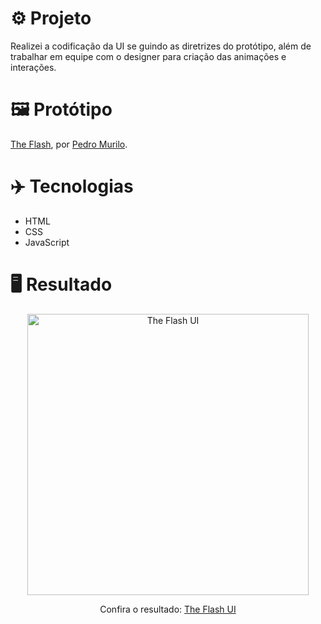 # ⚙️ Projeto
Realizei a codificação da UI se guindo as diretrizes do protótipo, além de trabalhar em equipe com o designer para criação das animações e interações. 

# 🖼 Protótipo
<a href="https://www.figma.com/file/b1P3HAnsUnRARIFYQnCDcG/the-flash?node-id=0%3A1">The Flash</a>, por <a href="https://dribbble.com/pedromurilo">Pedro Murilo</a>.

# ✈️ Tecnologias
- HTML
- CSS
- JavaScript

# 🖥️ Resultado
<div align="center">
  <img alt="The Flash UI" src="https://i.imgur.com/BNVmTJJ.png" width="450px">
  <p>Confira o resultado: <a href="https://flash-ui-ruuuff.netlify.app/">The Flash UI</a></p>
</div>
